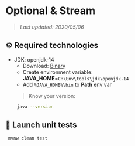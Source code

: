 # Optional & Stream

>*Last updated: 2020/05/06*

## ⚙ Required technologies
- JDK: openjdk-14
    - Download: [Binary](https://jdk.java.net/14/)
    - Create environment variable: **JAVA_HOME**=`‪C:\Env\tools\jdk\openjdk-14`
    - Add `%JAVA_HOME%\bin` to **Path** env var
    > Know your version:
    ```sh
     java --version
    ```

## 🚀 Launch unit tests
```sh
 mvnw clean test
```
